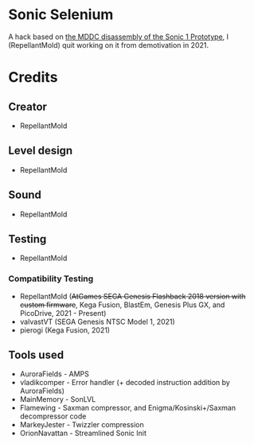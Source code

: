 # Sonic Selenium
A hack based on [the MDDC disassembly of the Sonic 1 Prototype](https://github.com/Mega-Drive-Developers-Collective/Sonic-1-Prototype), I (RepellantMold) quit working on it from demotivation in 2021.
# Credits

## Creator
* RepellantMold
## Level design
* RepellantMold
## Sound
* RepellantMold
## Testing
* RepellantMold
### Compatibility Testing
* RepellantMold (~~AtGames SEGA Genesis Flashback 2018 version with custom firmware~~, Kega Fusion, BlastEm, Genesis Plus GX, and PicoDrive, 2021 - Present)
* valvastVT (SEGA Genesis NTSC Model 1, 2021)
* pierogi (Kega Fusion, 2021)
## Tools used
* AuroraFields - AMPS
* vladikcomper - Error handler (+ decoded instruction addition by AuroraFields)
* MainMemory - SonLVL
* Flamewing - Saxman compressor, and Enigma/Kosinski+/Saxman decompressor code
* MarkeyJester - Twizzler compression
* OrionNavattan - Streamlined Sonic Init